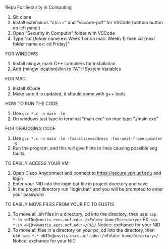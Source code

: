 Repo For Security in Computing
1. Git clone
2. Install extensions "c/c++" and "vscode-pdf" for VSCode (bottom button on left panel)
3. Open "Security In Computin" folder with VSCode
4. Type "cd {folder name ex: Week 1 or on mac: Week\ 1} then cd {next folder name ex: cd Friday}"

FOR WINDOWS
1. Install mingw, mark C++ compilers for installation
2. Add {mingw location}/bin to PATH System Variables

FOR MAC
1. Install XCode
2. Make sure it is updated, it should come with g++ tools

HOW TO RUN THE CODE
1. Use `gcc *.c -o main -lm`
2. On windows just type in terminal "main.exe" on mac type "./main.exe"

FOR DEBUGGING CODE
1. Use `gcc *.c -o main -lm -fsanitize=address -fno-omit-frame-pointer -g`
2. Run the program, and this will give hints to lines causing possible seg faults.

TO EASILY ACCESS YOUR VM:
1. Open Cisco Anyconnect and connect to https://secure.vpn.ucf.edu and login
2. Enter your NID into the login.bat file in project directory and save
3. In the project directory run "login.bat" and you will be prompted to enter your password

TO EASILY MOVE FILES FROM YOUR PC TO EUSTIS
1. To move all .sh files in a directory, cd into the directory, then use: `scp *.sh <NID>@eustis.eecs.ucf.edu:~/<Folder Name/Directory>/` EX: `scp *.sh <NID>@eustis.eecs.ucf.edu:~/PA1/` Notice: exchance <NID> for your NID
2. To move all files in a directory on your pc, cd into the directory, then use: `scp *.* <NID>@eustis.eecs.ucf.edu:~/<Folder Name/Directory>/` Notice: exchance <NID> for your NID
